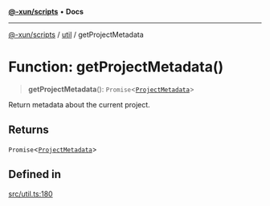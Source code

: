[**@-xun/scripts**](../../README.md) • **Docs**

***

[@-xun/scripts](../../README.md) / [util](../README.md) / getProjectMetadata

# Function: getProjectMetadata()

> **getProjectMetadata**(): `Promise`\<[`ProjectMetadata`](../type-aliases/ProjectMetadata.md)\>

Return metadata about the current project.

## Returns

`Promise`\<[`ProjectMetadata`](../type-aliases/ProjectMetadata.md)\>

## Defined in

[src/util.ts:180](https://github.com/Xunnamius/xscripts/blob/fe8b5ad9410ab0311eb97e1f4a935ef57dccb99d/src/util.ts#L180)
